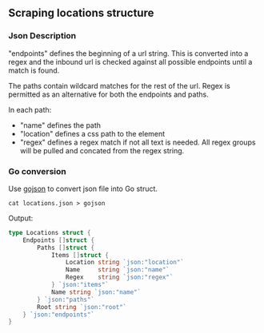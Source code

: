 ## Scraping locations structure

### Json Description
"endpoints" defines the beginning of a url string. This is converted into a regex and the inbound url is checked against all possible endpoints until a match is found. 

The paths contain wildcard matches for the rest of the url. Regex is permitted as an alternative for both the endpoints and paths.

In each path:
 - "name" defines the path
 - "location" defines a css path to the element
 - "regex" defines a regex match if not all text is needed. All regex groups will be pulled and concated from the regex string.

### Go conversion
Use [gojson](https://github.com/ChimeraCoder/gojson) to convert json file into Go struct. 
```
cat locations.json > gojson
```
Output:
```go
type Locations struct {
	Endpoints []struct {
		Paths []struct {
			Items []struct {
				Location string `json:"location"`
				Name     string `json:"name"`
				Regex    string `json:"regex"`
			} `json:"items"`
			Name string `json:"name"`
		} `json:"paths"`
		Root string `json:"root"`
	} `json:"endpoints"`
}
```